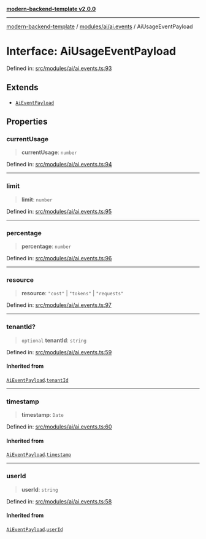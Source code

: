 [**modern-backend-template v2.0.0**](../../../../README.md)

***

[modern-backend-template](../../../../modules.md) / [modules/ai/ai.events](../README.md) / AiUsageEventPayload

# Interface: AiUsageEventPayload

Defined in: [src/modules/ai/ai.events.ts:93](https://github.com/maemreyo/saas-4cus-nodejs/blob/2a5b3f3aa11335dfa561e80e1feabb8e6084261e/src/modules/ai/ai.events.ts#L93)

## Extends

- [`AiEventPayload`](AiEventPayload.md)

## Properties

### currentUsage

> **currentUsage**: `number`

Defined in: [src/modules/ai/ai.events.ts:94](https://github.com/maemreyo/saas-4cus-nodejs/blob/2a5b3f3aa11335dfa561e80e1feabb8e6084261e/src/modules/ai/ai.events.ts#L94)

***

### limit

> **limit**: `number`

Defined in: [src/modules/ai/ai.events.ts:95](https://github.com/maemreyo/saas-4cus-nodejs/blob/2a5b3f3aa11335dfa561e80e1feabb8e6084261e/src/modules/ai/ai.events.ts#L95)

***

### percentage

> **percentage**: `number`

Defined in: [src/modules/ai/ai.events.ts:96](https://github.com/maemreyo/saas-4cus-nodejs/blob/2a5b3f3aa11335dfa561e80e1feabb8e6084261e/src/modules/ai/ai.events.ts#L96)

***

### resource

> **resource**: `"cost"` \| `"tokens"` \| `"requests"`

Defined in: [src/modules/ai/ai.events.ts:97](https://github.com/maemreyo/saas-4cus-nodejs/blob/2a5b3f3aa11335dfa561e80e1feabb8e6084261e/src/modules/ai/ai.events.ts#L97)

***

### tenantId?

> `optional` **tenantId**: `string`

Defined in: [src/modules/ai/ai.events.ts:59](https://github.com/maemreyo/saas-4cus-nodejs/blob/2a5b3f3aa11335dfa561e80e1feabb8e6084261e/src/modules/ai/ai.events.ts#L59)

#### Inherited from

[`AiEventPayload`](AiEventPayload.md).[`tenantId`](AiEventPayload.md#tenantid)

***

### timestamp

> **timestamp**: `Date`

Defined in: [src/modules/ai/ai.events.ts:60](https://github.com/maemreyo/saas-4cus-nodejs/blob/2a5b3f3aa11335dfa561e80e1feabb8e6084261e/src/modules/ai/ai.events.ts#L60)

#### Inherited from

[`AiEventPayload`](AiEventPayload.md).[`timestamp`](AiEventPayload.md#timestamp)

***

### userId

> **userId**: `string`

Defined in: [src/modules/ai/ai.events.ts:58](https://github.com/maemreyo/saas-4cus-nodejs/blob/2a5b3f3aa11335dfa561e80e1feabb8e6084261e/src/modules/ai/ai.events.ts#L58)

#### Inherited from

[`AiEventPayload`](AiEventPayload.md).[`userId`](AiEventPayload.md#userid)
